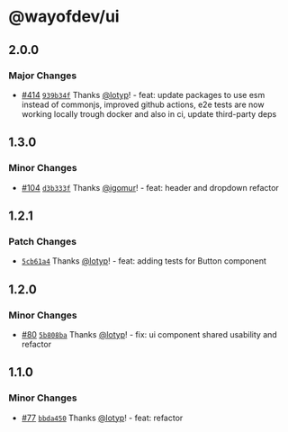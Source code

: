 # @wayofdev/ui

## 2.0.0

### Major Changes

- [#414](https://github.com/wayofdev/next-starter-tpl/pull/414) [`939b34f`](https://github.com/wayofdev/next-starter-tpl/commit/939b34f4b17b8e9958586bb7c712d4b9373b1e2b) Thanks [@lotyp](https://github.com/lotyp)! - feat: update packages to use esm instead of commonjs, improved github actions, e2e tests are now working locally trough docker and also in ci, update third-party deps

## 1.3.0

### Minor Changes

- [#104](https://github.com/wayofdev/next-starter-tpl/pull/104) [`d3b333f`](https://github.com/wayofdev/next-starter-tpl/commit/d3b333f095b6df9a43769b5be23e13a9ec8fae9e) Thanks [@igomur](https://github.com/igomur)! - feat: header and dropdown refactor

## 1.2.1

### Patch Changes

- [`5cb61a4`](https://github.com/wayofdev/next-starter-tpl/commit/5cb61a4a1575e79cf76f7128818f57862a8648cc) Thanks [@lotyp](https://github.com/lotyp)! - feat: adding tests for Button component

## 1.2.0

### Minor Changes

- [#80](https://github.com/wayofdev/next-starter-tpl/pull/80) [`5b808ba`](https://github.com/wayofdev/next-starter-tpl/commit/5b808bac17c3e88693d6d6bf61af4e63666c7f34) Thanks [@lotyp](https://github.com/lotyp)! - fix: ui component shared usability and refactor

## 1.1.0

### Minor Changes

- [#77](https://github.com/wayofdev/next-starter-tpl/pull/77) [`bbda450`](https://github.com/wayofdev/next-starter-tpl/commit/bbda4505bc84319b9d0dd275845bcec0d9326d72) Thanks [@lotyp](https://github.com/lotyp)! - feat: refactor
